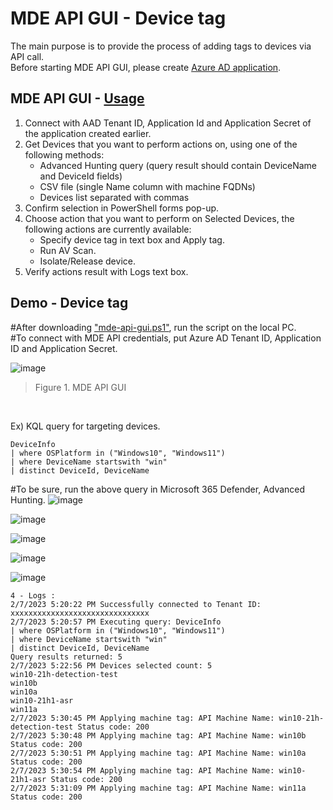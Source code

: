 # MDE API GUI - Device tag
The main purpose is to provide the process of adding tags to devices via API call.<br>
Before starting MDE API GUI, please create [Azure AD application](https://learn.microsoft.com/en-us/microsoft-365/security/defender-endpoint/apis-intro?view=o365-worldwide).

## MDE API GUI - [Usage](https://github.com/microsoft/mde-api-gui#usage)
1. Connect with AAD Tenant ID, Application Id and Application Secret of the application created earlier.
2. Get Devices that you want to perform actions on, using one of the following methods:
      - Advanced Hunting query (query result should contain DeviceName and DeviceId fields)
      - CSV file (single Name column with machine FQDNs)
      - Devices list separated with commas
3. Confirm selection in PowerShell forms pop-up.
4. Choose action that you want to perform on Selected Devices, the following actions are currently available:
      - Specify device tag in text box and Apply tag.
      - Run AV Scan.
      - Isolate/Release device.
5. Verify actions result with Logs text box.

## Demo - Device tag
#After downloading ["mde-api-gui.ps1"](https://github.com/microsoft/mde-api-gui/blob/main/mde-api-gui.ps1), run the script on the local PC. <br>
#To connect with MDE API credentials, put Azure AD Tenant ID, Application ID and Application Secret.  

![image](https://user-images.githubusercontent.com/120234772/217184215-eb1fdfc9-87a4-4b63-8dc9-25f148779691.png)
> Figure 1. MDE API GUI 
<br>

Ex) KQL query for targeting devices.
```
DeviceInfo 
| where OSPlatform in ("Windows10", "Windows11")
| where DeviceName startswith "win"
| distinct DeviceId, DeviceName
```
#To be sure, run the above query in Microsoft 365 Defender, Advanced Hunting.
![image](https://user-images.githubusercontent.com/120234772/217186076-0b8aae08-3342-499f-a8bb-9ce063a7b71a.png)

![image](https://user-images.githubusercontent.com/120234772/217187021-aada3fb6-ce23-4050-b00c-18313c7f7f4d.png)

![image](https://user-images.githubusercontent.com/120234772/217191791-0085b75b-fc3b-47bf-8612-714249241c2f.png)

![image](https://user-images.githubusercontent.com/120234772/217192593-349c03b5-058f-48f4-b730-fe2160dac64c.png)

![image](https://user-images.githubusercontent.com/120234772/217193632-f89c37c1-1303-40c6-bbe9-d238feb26a4d.png)


```
4 - Logs :
2/7/2023 5:20:22 PM Successfully connected to Tenant ID: xxxxxxxxxxxxxxxxxxxxxxxxxxxxxxx
2/7/2023 5:20:57 PM Executing query: DeviceInfo 
| where OSPlatform in ("Windows10", "Windows11")
| where DeviceName startswith "win"
| distinct DeviceId, DeviceName
Query results returned: 5
2/7/2023 5:22:56 PM Devices selected count: 5
win10-21h-detection-test
win10b
win10a
win10-21h1-asr
win11a
2/7/2023 5:30:45 PM Applying machine tag: API Machine Name: win10-21h-detection-test Status code: 200
2/7/2023 5:30:48 PM Applying machine tag: API Machine Name: win10b Status code: 200
2/7/2023 5:30:51 PM Applying machine tag: API Machine Name: win10a Status code: 200
2/7/2023 5:30:54 PM Applying machine tag: API Machine Name: win10-21h1-asr Status code: 200
2/7/2023 5:31:09 PM Applying machine tag: API Machine Name: win11a Status code: 200
```
